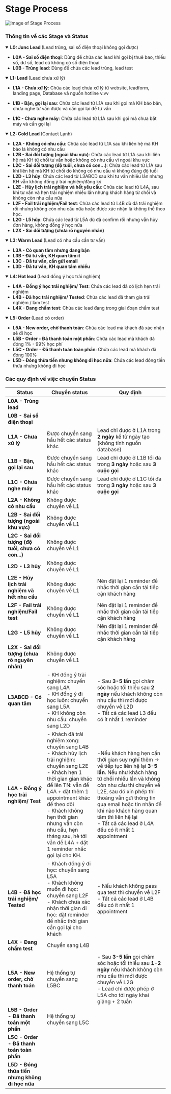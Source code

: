 # Stage Process
![Image of Stage Process](https://github.com/hodu2019/photography/blob/master/photo_2020-02-26_20-19-51.jpg?raw=true)

### Thông tin về các Stage và Status
<details open>
<summary> <b>L0: Junc Lead </b> (Lead trùng, sai số điện thoại không gọi được)</summary>


* **L0A - Sai số điện thoại**: Dùng để chứa các lead khi gọi bị thuê bao, thiếu số, dư số, lead cũ không có số điện thoại
* **L0B - Trùng lead**: Dùng để chứa các lead trùng, lead test 
</details>


<details open>
<summary><b> L1: Lead </b> (Lead chưa xử lý) </summary>

* **L1A - Chưa xử lý**: Chứa các lead chưa xử lý từ website, leadform, landing page, Database và nguồn hotline v.vv
    
* **L1B - Bận, gọi lại sau**: Chứa các lead từ L1A sau khi gọi mà KH báo bận, chưa nghe tư vấn được và cần gọi lại để tư vấn
* **L1C - Chưa nghe máy**: Chứa các lead từ L1A sau khi gọi mà chưa bắt máy và cần gọi lại
</details>


<details open>
<summary> <b> L2: Cold Lead </b> (Contact Lạnh) </summary>

* **L2A - Không có nhu cầu**: Chứa các lead từ L1A sau khi liên hệ mà KH bảo là không có nhu cầu
* **L2B - Sai đối tượng (ngoài khu vực)**: Chứa các lead từ L1A sau khi liên hệ mà KH từ chối tư vấn hoặc không có nhu cầu vì ngoài khu vực
* **L2C - Sai đối tượng (độ tuổi, chưa có con...)**: Chứa các lead từ L1A sau khi liên hệ mà KH từ chối do không có nhu cầu vì không đúng độ tuổi
* **L2D - L3 hủy**: Chứa các lead từ L3ABCD sau khi tư vấn nhiều lần nhưng KH vẫn không đồng ý trải nghiệm/đăng ký
* **L2E - Hủy lịch trải nghiệm và hết yêu cầu**: Chứa các lead từ L4A, sau khi tư vấn và hẹn trải nghiệm nhiều lần nhưng khách hàng từ chối và không còn nhu cầu nữa
* **L2F - Fail trải nghiệm/Fail test**: Chứa các lead từ L4B dù đã trải nghiệm rồi nhưng không còn nhu cầu nữa hoặc được xác nhận là không thể theo học.
* **L2G - L5 hủy**: Chứa các lead từ L5A dù đã confirm rồi nhưng vẫn hủy đơn hàng, không đồng ý học nữa
* **L2X - Sai đối tượng (chưa rõ nguyên nhân)**
</details>


<details open>
<summary><b> L3: Warm Lead </b> (Lead có nhu cầu cần tư vấn) </summary>

* **L3A - Có quan tâm nhưng đang bận**
* **L3B - Đã tư vấn, KH quan tâm ít**
* **L3C - Đã tư vấn, cần gửi email**
* **L3D - Đã tư vấn, KH quan tâm nhiều**
</details>


<details open>
<summary> <b>L4: Hot lead  </b> (Lead đồng ý học trải nghiệm)</summary>

* **L4A - Đồng ý học trải nghiệm/ Test**: Chứa các lead đã có lịch hẹn trải nghiệm
* **L4B - Đã học trải nghiệm/ Tested**: Chứa các lead đã tham gia trải nghiệm / làm test
* **L4X - Đang chấm test**: Chứa các lead đang trong giai đoạn chấm test
</details>

<details open>
<summary> <b> L5: Order </b> (Lead có order) </summary>

* **L5A - New order, chờ thanh toán**: Chứa các lead mà khách đã xác nhận sẽ đi học
* **L5B - Order - Đã thanh toán một phần**: Chứa các lead mà khách đã đóng 1% - 99% học phí
* **L5C - Order - Đã thanh toán toàn phần**: Chứa các lead mà khách đã đóng 100%
* **L5D - Đóng thừa tiền nhưng không đi học nữa**: Chứa các lead đóng tiền thừa nhưng không đi học
</details>

### Các quy định về việc chuyển Status

|Status |Chuyển status  | Quy định 	|
|---	|---	|---	|
|**L0A - Trùng lead**   	|   	|   	|
|**L0B - Sai số điện thoại**   	|   	|   	|
|**L1A - Chưa xử lý**   	| Được chuyển sang hầu hết các status khác | Lead chỉ được ở L1A trong **2 ngày** kể từ ngày tạo (không tính nguồn database)  	|
|**L1B - Bận, gọi lại sau**  	|Được chuyển sang hầu hết các status khác   	|Lead chỉ được ở L1B tối đa trong **3 ngày** hoặc sau **3 cuộc gọi**   	|
|**L1C - Chưa nghe máy**   	|Được chuyển sang hầu hết các status khác   	|Lead chỉ được ở L1C tối đa trong **3 ngày** hoặc sau **3 cuộc gọi**   	|
|**L2A - Không có nhu cầu**   	|Không được chuyển về L1   	|   	|
|**L2B - Sai đối tượng (ngoài khu vực)**   	|Không được chuyển về L1   	|   	|
|**L2C - Sai đối tượng (độ tuổi, chưa có con...)** |Không được chuyển về L1   	|   	|
|**L2D - L3 hủy**  	|Không được chuyển về L1   	|   	|
|**L2E - Hủy lịch trải nghiệm và hết nhu cầu** |Không được chuyển về L1    	| Nên đặt lại 1 reminder để nhắc thời gian cần tái tiếp cận khách hàng  	|
|**L2F - Fail trải nghiệm/Fail test**|Không được chuyển về L1  	|Nên đặt lại 1 reminder để nhắc thời gian cần tái tiếp cận khách hàng   	|
|**L2G - L5 hủy**   	|Không được chuyển về L1   	|Nên đặt lại 1 reminder để nhắc thời gian cần tái tiếp cận khách hàng   	|
|**L2X - Sai đối tượng (chưa rõ nguyên nhân)**  	|Không được chuyển về L1   	|   	|
|**L3ABCD - Có quan tâm**   	|  - KH đồng ý trải nghiệm: chuyển sang L4A  <br> - KH đồng ý đi học luôn: chuyển sang L5A <br> - KH không còn nhu cầu: chuyển sang L2D|- Sau **3-5 lần** gọi chăm sóc hoặc tối thiểu sau **2 ngày** nếu khách không còn nhu cầu thì mới được chuyển về L2D  <br> - Tất cả các lead  L3 đều có ít nhất 1 reminder|
|**L4A - Đồng ý học trải nghiệm/ Test**   	|- Khách đã trải nghiệm xong: chuyển sang L4B <br> - Khách hủy lịch trải nghiệm: chuyển sang L2E <br> - Khách hẹn 1 thời gian gian khác để lên TN: vẫn để L4A + đặt thêm 1 appointment khác để theo dõi <br> - Khách không hẹn thời gian nhưng vẫn còn nhu cầu, hẹn tháng sau, hè tới vẫn để L4A + đặt 1 reminder nhắc gọi lại cho KH. | -Nếu khách hàng hẹn cần thời gian suy nghĩ thêm -> về tiếp tục liên hệ lại **3-5 lần**. Nếu như khách hàng từ chối nhiều lần và không còn nhu cầu thì chuyển về L2E, sau đó xin phép thi thoảng vẫn gửi thông tin qua email hoặc tin nhắn để khi nào khách hàng quan tâm thì liên hệ lại <br>- Tất cả các lead ở L4A đều có ít nhất 1 appointment|
|**L4B - Đã học trải nghiệm/ Tested**   	| - Khách đồng ý đi học: chuyển sang L5A <br> - Khách không muốn đi học: chuyển sang L2F  <br> - Khách chưa xác nhận thời gian đi học: đặt reminder để nhắc thời gian cần gọi lại cho khách 	|- Nếu khách không pass qua test thì chuyển về L2F <br> - Tất cả các lead ở L4B đều có ít nhất 1 appointment   	|
|**L4X - Đang chấm test**   	|Chuyển sang L4B   	|   	|
|**L5A - New order, chờ thanh toán**   	|Hệ thống tự chuyển sang L5BC   |- Sau **3-5 lần** gọi chăm sóc hoặc tối thiểu sau **1-2 ngày**  nếu khách không còn nhu cầu thì mới được chuyển về L2G <br> - Lead chỉ được phép ở L5A cho tới ngày khai giảng + 2 tuần |
|**L5B - Order - Đã thanh toán một phần**  	|Hệ thống tự chuyển sang L5C   	|   	|
|**L5C - Order - Đã thanh toán toàn phần**  	|   	|   	|
|**L5D - Đóng thừa tiền nhưng không đi học nữa**|   	|   	|

